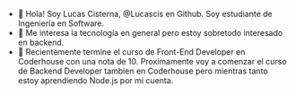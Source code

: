 - 👋 Hola! Soy Lucas Cisterna, @Lucascis en Github. Soy estudiante de Ingeniería en Software.
- 👀 Me interesa la tecnología en general pero estoy sobretodo interesado en backend.
- 🌱 Recientemente termine el curso de Front-End Developer en Coderhouse con una nota de 10.
Proximamente voy a comenzar el curso de Backend Developer tambien en Coderhouse pero mientras tanto estoy aprendiendo Node.js por mi cuenta.
